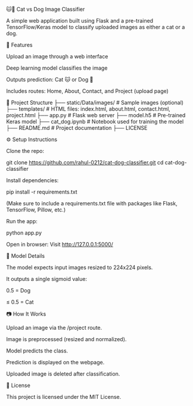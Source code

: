 🐱🐶 Cat vs Dog Image Classifier

A simple web application built using Flask and a pre-trained TensorFlow/Keras model to classify uploaded images as either a cat or a dog.

🚀 Features

Upload an image through a web interface

Deep learning model classifies the image

Outputs prediction: Cat 🐱 or Dog 🐶

Includes routes: Home, About, Contact, and Project (upload page)

📁 Project Structure
├── static/Data/images/       # Sample images (optional)
├── templates/                # HTML files: index.html, about.html, contact.html, project.html
├── app.py                    # Flask web server
├── model.h5                  # Pre-trained Keras model
├── cat_dog.ipynb             # Notebook used for training the model
├── README.md                 # Project documentation
├── LICENSE

⚙️ Setup Instructions

Clone the repo:

git clone https://github.com/rahul-0212/cat-dog-classifier.git
cd cat-dog-classifier


Install dependencies:

pip install -r requirements.txt


(Make sure to include a requirements.txt file with packages like Flask, TensorFlow, Pillow, etc.)

Run the app:

python app.py


Open in browser:
Visit http://127.0.0.1:5000/

🧠 Model Details

The model expects input images resized to 224x224 pixels.

It outputs a single sigmoid value:

0.5 = Dog

≤ 0.5 = Cat

📷 How It Works

Upload an image via the /project route.

Image is preprocessed (resized and normalized).

Model predicts the class.

Prediction is displayed on the webpage.

Uploaded image is deleted after classification.

📄 License

This project is licensed under the MIT License.